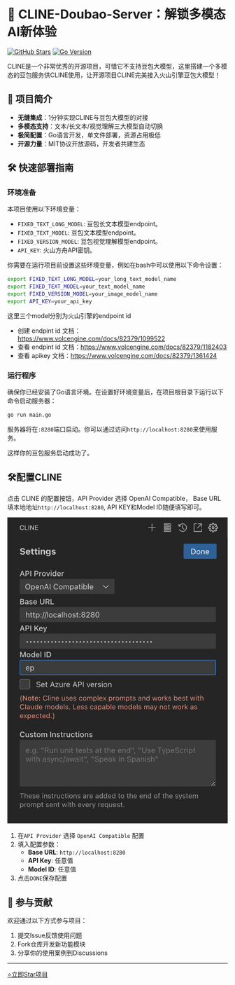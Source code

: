 # 🚀 CLINE-Doubao-Server：解锁多模态AI新体验

[![GitHub Stars](https://img.shields.io/github/stars/shikanon/cline-doubao-server?style=for-the-badge)](https://github.com/shikanon/cline-doubao-server) 
[![Go Version](https://img.shields.io/badge/Go-1.20%2B-blue?style=for-the-badge)](https://golang.org/)

CLINE是一个非常优秀的开源项目，可惜它不支持豆包大模型，这里搭建一个多模态的豆包服务供CLINE使用，让开源项目CLINE完美接入火山引擎豆包大模型！

## 🌟 项目简介
- **无缝集成**：1分钟实现CLINE与豆包大模型的对接
- **多模态支持**：文本/长文本/视觉理解三大模型自动切换
- **极简配置**：Go语言开发，单文件部署，资源占用极低
- **开源力量**：MIT协议开放源码，开发者共建生态


## 🛠️ 快速部署指南

### 环境准备
本项目使用以下环境变量：
- `FIXED_TEXT_LONG_MODEL`: 豆包长文本模型endpoint。
- `FIXED_TEXT_MODEL`: 豆包文本模型endpoint。
- `FIXED_VERSION_MODEL`: 豆包视觉理解模型endpoint。
- `API_KEY`: 火山方舟API密钥。

你需要在运行项目前设置这些环境变量，例如在bash中可以使用以下命令设置：
```bash
export FIXED_TEXT_LONG_MODEL=your_long_text_model_name
export FIXED_TEXT_MODEL=your_text_model_name
export FIXED_VERSION_MODEL=your_image_model_name
export API_KEY=your_api_key
```
这里三个model分别为火山引擎的endpoint id
- 创建 endpint id 文档：https://www.volcengine.com/docs/82379/1099522
- 查看 endpint id 文档：https://www.volcengine.com/docs/82379/1182403
- 查看 apikey 文档：https://www.volcengine.com/docs/82379/1361424

### 运行程序
确保你已经安装了Go语言环境。在设置好环境变量后，在项目根目录下运行以下命令启动服务器：
```bash
go run main.go
```
服务器将在`:8280`端口启动。你可以通过访问`http://localhost:8280`来使用服务。


这样你的豆包服务启动成功了。

## 🛠️配置CLINE
点击 CLINE 的配置按钮，API Provider 选择 OpenAI Compatible， Base URL 填本地地址`http://localhost:8280`, API KEY和Model ID随便填写即可。

![CLINE配置演示](./docs/CLINE.png)

1. 在`API Provider` 选择 `OpenAI Compatible` 配置
2. 填入配置参数：
   - **Base URL**: `http://localhost:8280`
   - **API Key**: 任意值
   - **Model ID**: 任意值
3. 点击`DONE`保存配置

## 🤝 参与贡献
欢迎通过以下方式参与项目：
1. 提交Issue反馈使用问题
2. Fork仓库开发新功能模块
3. 分享你的使用案例到Discussions

---
[⭐立即Star项目](https://github.com/shikanon/cline-doubao-server)
